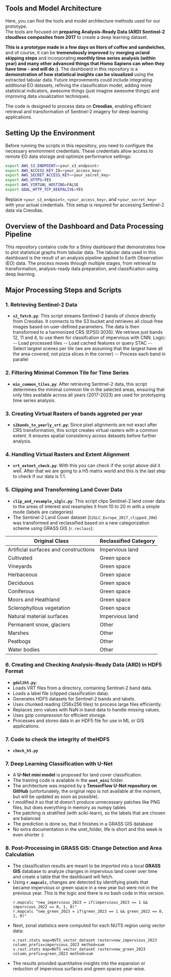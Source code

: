 ## **Tools and Model Architecture**

Here, you can find the tools and model architecture methods used for our prototype.  
The tools are focused on **preparing Analysis-Ready Data (ARD) Sentinel-2 cloudless composites from 2017** to create a deep learning dataset.

**This is a prototype made in a few days on liters of coffee and sandwiches**, and of course, it can be **tremendously improved** by **merging or/and skipping steps** and incorporating **monthly time series analysis (within year) and many other advanced things that Homo Sapiens can when they have time - and will do :)**.
The dashboard in this repository is a **demonstration of how statistical insights can be visualized** using the extracted tabular data. Future improvements could include integrating additional EO datasets, refining the classification model, adding more statistical indicators, awesome things (just imagine awesome things) and improving data visualization techniques.

The code is designed to process data on **Creodias**, enabling efficient retrieval and transformation of Sentinel-2 imagery for deep learning applications.

## Setting Up the Environment

Before running the scripts in this repository, you need to configure the necessary environment credentials. These credentials allow access to remote EO data storage and optimize performance settings:

```sh
export AWS_S3_ENDPOINT=<your_s3_endpoint>
export AWS_ACCESS_KEY_ID=<your_access_key>
export AWS_SECRET_ACCESS_KEY=<your_secret_key>
export AWS_HTTPS=YES
export AWS_VIRTUAL_HOSTING=FALSE
export GDAL_HTTP_TCP_KEEPALIVE=YES
```

Replace `<your_s3_endpoint>`, `<your_access_key>`, and `<your_secret_key>` with your actual credentials. This setup is required for accessing Sentinel-2 data via Creodias.

## Overview of the Dashboard and Data Processing Pipeline

This repository contains code for a Shiny dashboard that demonstrates how to plot statistical graphs from tabular data. The tabular data used in this dashboard is the result of an analysis pipeline applied to Earth Observation (EO) data. The process moves through multiple stages, from retrieval to transformation, analysis-ready data preparation, and classification using deep learning.

## Major Processing Steps and Scripts

### 1. **Retrieving Sentinel-2 Data**
- **`s2_fetch.py`**: This script streams Sentinel-2 bands of choice directly from Creodias. It connects to the S3 bucket and retrieves all cloud-free images based on user-defined parameters. The data is then transformed to a harmonized CRS (EPSG:3035). We retrieve just bands 12, 11 and 4, to use them for classifcation of impervious with CNN.
Logic:
-- Load processed tiles
-- Load cached features or query STAC
-- Select largest scenes per tile (we are assuming that the largest have all the area covered, not pizza slices in the corner)
-- Process each band in parallel

### 2. **Filtering Minimal Common Tile for Time Series**
- **`min_common_tiles.py`**: After retrieving Sentinel-2 data, this script determines the minimal common tile in the selected areas, ensuring that only tiles available across all years (2017-2023) are used for prototyping time series analysis.

### 3. **Creating Virtual Rasters of bands aggreted per year**
- **`s2bands_to_yearly_vrt.py`**: Since pixel alignments are not exact after CRS transformation, this script creates virtual rasters with a common extent. It ensures spatial consistency across datasets before further analysis.

### 4. **Handling Virtual Rasters and Extent Alignment**
- **`vrt_extent_check.py`**: With this you can check if the script above did it well. After that we are going to a H5 matrix world and this is the last step to check if our data is 1:1.

### 5. **Clipping and Transforming Land Cover Data**
- **`clip_and_resample_s2glc.py`**: This script clips Sentinel-2 land cover data to the areas of interest and resamples it from 10 to 20 m with a simple mode (labels are categories)
- The Sentinel-2 Land Cover dataset (`S2GLC_Europe_2017_clipped_20m`) was transformed and reclassified based on a new categorization scheme using GRASS GIS (`r.reclass`):

| Original Class | Reclassified Category |
|---------------|----------------------|
| Artificial surfaces and constructions | Impervious land |
| Cultivated | Green space |
| Vineyards | Green space |
| Herbaceous | Green space |
| Deciduous | Green space |
| Coniferous | Green space |
| Moors and Heathland | Green space |
| Sclerophyllous vegetation | Green space |
| Natural material surfaces | Impervious land |
| Permanent snow, glaciers | Other |
| Marshes | Other |
| Peatbogs | Other |
| Water bodies | Other |

### 6. **Creating and Checking Analysis-Ready Data (ARD) in HDF5 Format**
- **`gdal2h5.py`**:
- Loads VRT files from a directory, containing Sentinel-2 band data.
- Loads a label file (clipped classification data).
- Generates HDF5 datasets for Sentinel-2 bands and labels.
- Uses chunked reading (256x256 tiles) to process large files efficiently.
- Replaces zero values with NaN in band data to handle missing values.
- Uses gzip compression for efficient storage.
- Processes and stores data in an HDF5 file for use in ML or GIS applications.


### 7. **Code to check the integrity of theHDF5**
- **`check_h5.py`**



### 7. **Deep Learning Classification with U-Net**
- A **U-Net mini model** is proposed for land cover classification.
- The training code is available in the **`unet_mini`** folder.
- The architecture was inspired by a **TensorFlow U-Net repository on GitHub** (unfortunately, the original repo is not available at the moment, but will be updated as soon as possible).
- I modified it so that id doesn't produce unnecessary patches like PNG files, but does everything in memory as numpy tables
- The patching is stratified (with sciki-learn), so the labels that are chosen are balanced
- The prediction is done so, that it finishes in a GRASS GIS database
- No extra documentation in the unet_folder, life is short and this week is even shorter :)

### 8. **Post-Processing in GRASS GIS: Change Detection and Area Calculation**
- The classification results are meant to be imported into a local **GRASS GIS** database to analyze changes in impervious land cover over time and create a table that the dashboard will fetch.
- Using **`r.mapcalc`**, changes are detected by identifying pixels that became impervious or green space in a new year but were not in the previous year. This is the logic and there is no bash code in this version.
  ```
  r.mapcalc "new_impervious_2023 = if(impervious_2023 == 1 && impervious_2022 == 0, 1, 0)"
  r.mapcalc "new_green_2023 = if(green_2023 == 1 && green_2022 == 0, 1, 0)"
  ```
- Next, zonal statistics were computed for each NUTS region using vector data:
  ```
  v.rast.stats map=NUTS_vector_dataset raster=new_impervious_2023 column_prefix=impervious_2023 method=sum
  v.rast.stats map=NUTS_vector_dataset raster=new_green_2023 column_prefix=green_2023 method=sum
  ```
- The results provided quantitative insights into the expansion or reduction of impervious surfaces and green spaces year-wise.
